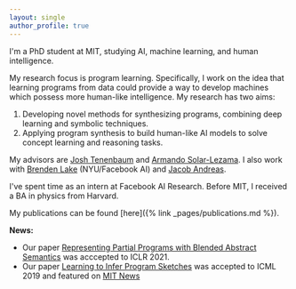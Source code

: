 ```yaml
---
layout: single
author_profile: true
---
```

I'm a PhD student at MIT, studying AI, machine learning, and human intelligence.

My research focus is program learning. Specifically, I work on the idea that learning programs from data could provide a way to develop machines which possess more human-like intelligence. My research has two aims:  
1. Developing novel methods for synthesizing programs, combining deep learning and symbolic techniques.  
2. Applying program synthesis to build human-like AI models to solve concept learning and reasoning tasks.  

My advisors are [Josh Tenenbaum](https://web.mit.edu/cocosci/josh.html) and [Armando Solar-Lezama](https://people.csail.mit.edu/asolar/). I also work with [Brenden Lake](https://cims.nyu.edu/~brenden/) (NYU/Facebook AI) and [Jacob Andreas](https://www.mit.edu/~jda/). 

I've spent time as an intern at Facebook AI Research. Before MIT, I received a BA in physics from Harvard.  

My publications can be found [here]({% link _pages/publications.md %}).

**News:**  
- Our paper [Representing Partial Programs with Blended Abstract Semantics](https://arxiv.org/pdf/2012.12964.pdf) was acccepted to ICLR 2021.
- Our paper [Learning to Infer Program Sketches](https://arxiv.org/pdf/1902.06349.pdf) was accepted to ICML 2019 and featured on [MIT News](http://news.mit.edu/2019/toward-artificial-intelligence-that-learns-to-write-code-0614)
